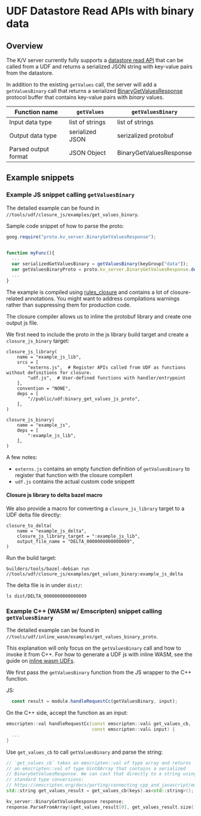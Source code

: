 # UDF Datastore Read APIs with binary data

## Overview

The K/V server currently fully supports a
[datastore read API](https://github.com/privacysandbox/fledge-docs/blob/main/key_value_service_user_defined_functions.md#datastore-read-api)
that can be called from a UDF and returns a serialized JSON string with key-value pairs from the
datastore.

In addition to the existing `getValues` call, the server will add a `getValuesBinary` call that
returns a serialized [BinaryGetValuesResponse](/public/udf/binary_get_values.proto) protocol buffer
that contains key-value pairs with _binary_ values.

| Function name        | `getValues`     | `getValuesBinary`       |
| -------------------- | --------------- | ----------------------- |
| Input data type      | list of strings | list of strings         |
| Output data type     | serialized JSON | serizalized protobuf    |
| Parsed output format | JSON Object     | BinaryGetValuesResponse |

## Example snippets

### Example JS snippet calling `getValuesBinary`

The detailed example can be found in `//tools/udf/closure_js/examples/get_values_binary`.

Sample code snippet of how to parse the proto:

```js
goog.require("proto.kv_server.BinaryGetValuesResponse");


function myFunc(){
  ...
  var serializedGetValuesBinary = getValuesBinary(keyGroup["data"]);
  var getValuesBinaryProto = proto.kv_server.BinaryGetValuesResponse.deserializeBinary(serializedGetValuesBinary);
  ...
}
```

The example is compiled using [rules_closure](https://github.com/bazelbuild/rules_closure) and
contains a lot of closure-related annotations. You might want to address compilations warnings
rather than suppressing them for production code.

The closure compiler allows us to inline the protobuf library and create one output js file.

We first need to include the proto in the js library build target and create a `closure_js_binary`
target:

```bazel
closure_js_library(
    name = "example_js_lib",
    srcs = [
        "externs.js",  # Register APIs called from UDF as functions without definitions for closure.
        "udf.js",  # User-defined functions with handler/entrypoint
    ],
    convention = "NONE",
    deps = [
        "//public/udf:binary_get_values_js_proto",
    ],
)

closure_js_binary(
    name = "example_js",
    deps = [
        ":example_js_lib",
    ],
)

```

A few notes:

-   `externs.js` contains an empty function definition of `getValuesBinary` to register that
    function with the closure compilert
-   `udf.js` contains the actual custom code snippett

#### Closure js library to delta bazel macro

We also provide a macro for converting a `closure_js_library` target to a UDF delta file directly:

```bazel
closure_to_delta(
    name = "example_js_delta",
    closure_js_library_target = ":example_js_lib",
    output_file_name = "DELTA_0000000000000009",
)
```

Run the build target:

```shell
builders/tools/bazel-debian run //tools/udf/closure_js/examples/get_values_binary:example_js_delta
```

The delta file is in under `dist/`:

```shell
ls dist/DELTA_0000000000000009
```

### Example C++ (WASM w/ Emscripten) snippet calling `getValuesBinary`

The detailed example can be found in `//tools/udf/inline_wasm/examples/get_values_binary_proto`.

This explanation will only focus on the `getValuesBinary` call and how to invoke it from C++. For
how to generate a UDF js with inline WASM, see the guide on
[inline wasm UDFs](/docs/inline_wasm_udfs.md).

We first pass the `getValuesBinary` function from the JS wrapper to the C++ function.

JS:

```Javascript
  const result = module.handleRequestCc(getValuesBinary, input);
```

On the C++ side, accept the function as an input:

```C++
emscripten::val handleRequestCc(const emscripten::val& get_values_cb,
                                const emscripten::val& input) {
  ...
}
```

Use `get_values_cb` to call `getValuesBinary` and parse the string:

```C++
// `get_values_cb` takes an emscripten::val of type array and returns
// an emscripten::val of type Uint8Array that contains a serialized
// BinaryGetValuesResponse. We can cast that directly to a string using
// standard type conversions:
// https://emscripten.org/docs/porting/connecting_cpp_and_javascript/embind.html#built-in-type-conversions
std::string get_values_result = get_values_cb(keys).as<std::string>();

kv_server::BinaryGetValuesResponse response;
response.ParseFromArray(&get_values_result[0], get_values_result.size());
```
